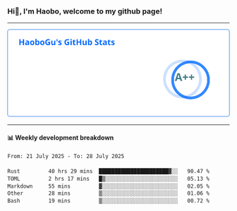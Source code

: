 <!--<h2 align="center"> Hi👋, I'm Haobo, welcome to my github page! </h2>-->
### Hi👋, I'm Haobo, welcome to my github page!
-------

<img href="https://github.com/HaoboGu" src="assets/stats.svg" alt="github stats" /> 

-------

#### 📊 **Weekly development breakdown**
<!--START_SECTION:waka-->

```txt
From: 21 July 2025 - To: 28 July 2025

Rust         40 hrs 29 mins  ██████████████████████▓░░   90.47 %
TOML         2 hrs 17 mins   █▒░░░░░░░░░░░░░░░░░░░░░░░   05.13 %
Markdown     55 mins         ▓░░░░░░░░░░░░░░░░░░░░░░░░   02.05 %
Other        28 mins         ▒░░░░░░░░░░░░░░░░░░░░░░░░   01.06 %
Bash         19 mins         ▒░░░░░░░░░░░░░░░░░░░░░░░░   00.72 %
```

<!--END_SECTION:waka-->
<!--
backup url: https://github-readme-status-dusky-ten.vercel.app/api?username=HaoboGu&count_private=true&show_icons=true&theme=transparent&border_color=2f80ed
-->
<!--
**HaoboGu/HaoboGu** is a ✨ _special_ ✨ repository because its `README.md` (this file) appears on your GitHub profile.

Here are some ideas to get you started:

- 🔭 I’m currently working on AI-assisted programming tools
- 🌱 I’m currently learning ...
- 👯 I’m looking to collaborate on ...
- 🤔 I’m looking for help with ...
- 💬 Ask me about ...
- 📫 How to reach me: ...
- 😄 Pronouns: ...
- ⚡ Fun fact: ...
-->
